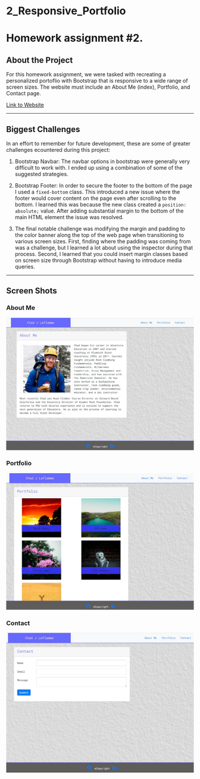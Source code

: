 # 2_Responsive_Portfolio
# Homework assignment #2. 

## About the Project

For this homework assignment, we were tasked with recreating a personalized portoflio with Bootstrap that is responsive to a wide range of screen sizes.  The website must include an About Me (index), Portfolio, and Contact page.  

[Link to Website]( https://cjlaflamme1.github.io/2_Responsive_Portfolio/)

---

## Biggest Challenges

In an effort to remember for future development, these are some of greater challenges ecountered during this project: 

1. Bootstrap Navbar: The navbar options in bootstrap were generally very difficult to work with.  I ended up using a combination of some of the suggested strategies. 

2. Bootstrap Footer: In order to secure the footer to the bottom of the page I used a `fixed-bottom` class.  This introduced a new issue where the footer would cover content on the page even after scrolling to the bottom.  I learned this was because the new class created a `position: absolute;` value.  After adding substantial margin to the bottom of the main HTML element the issue was resolved.  

3. The final notable challenge was modifying the margin and padding to the color banner along the top of the web page when transitioning to various screen sizes.  First, finding where the padding was coming from was a challenge, but I learned a lot about using the inspector during that process. Second, I learned that you could insert margin classes based on screen size through Bootstrap without having to introduce media queries.  

---

## Screen Shots

### About Me
![About Me - Screen Shot](./images/ScreenShot1.jpg)

### Portfolio 
![Portfolio - Screen Shot](./images/ScreenShot2.jpg)

### Contact
![Contact - Screen Shot](./images/ScreenShot3.jpg)